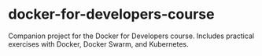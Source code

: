 # docker-for-developers-course
Companion project for the Docker for Developers course. Includes practical exercises with Docker, Docker Swarm, and Kubernetes.
